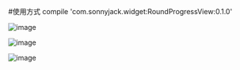 #使用方式
compile 'com.sonnyjack.widget:RoundProgressView:0.1.0'

![image](https://github.com/linqssonny/RoundProgressView/blob/master/device-2017-11-08-203638.png)

![image](https://github.com/linqssonny/RoundProgressView/blob/master/device-2017-11-08-204012.png)

![image](https://github.com/linqssonny/RoundProgressView/blob/master/device-2017-11-08-204246.png)
